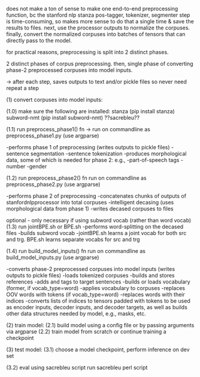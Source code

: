 
does not make a ton of sense to make one end-to-end preprocessing function, bc the stanford nlp stanza pos-tagger, tokenizer, segmenter step is time-consuming, so makes more sense to do that a single time & save the results to files.
next, use the processor outputs to normalize the corpuses.
finally, convert the normalized corpuses into batches of tensors that can directly pass to the model.

for practical reasons, preprocessing is split into 2 distinct phases.

2 distinct phases of corpus preprocessing.
then, single phase of converting phase-2 preprocessed corpuses into model inputs.

-> after each step, saves outputs to text and/or pickle files so never need repeat a step


(1) convert corpuses into model inputs:

(1.0) make sure the following are installed:
        stanza (pip install stanza)
        subword-nmt (pip install subword-nmt)
        ??sacrebleu??

(1.1) run preprocess_phase1() fn
-> run on commandline as preprocess_phase1.py (use argparse)

-performs phase 1 of preprocessing (writes outputs to pickle files)
   -sentence segmentation
   -sentence tokenization
   -produces morphological data, some of which is needed for phase 2: e.g.,
      -part-of-speech tags
      -number
      -gender


(1.2) run preprocess_phase2() fn
run on commandline as preprocess_phase2.py (use argparse)

-performs phase 2 of preprocessing
   -concatenates chunks of outputs of stanfordnlpprocessor into total corpuses
   -intelligent decasing (uses morphological data from phase 1)
   -writes decased corpuses to files


optional - only necessary if using subword vocab (rather than word vocab)
   (1.3) run jointBPE.sh or BPE.sh
      -performs word-splitting on the decased files
      -builds subword vocab
         -jointBPE.sh learns a joint vocab for both src and trg. BPE.sh learns separate vocabs for src and trg


(1.4) run build_model_inputs() fn
run on commandline as build_model_inputs.py (use argparse)

-converts phase-2 preprocessed corpuses into model inputs (writes outputs to pickle files)
   -loads tokenized corpuses
   -builds and stores references
   -adds <start-of-sentence> and <end-of-sentence> tags to target sentences
   -builds or loads vocabulary (former, if vocab_type=word)
   -applies vocabulary to corpuses
      -replaces OOV words with <unknown> tokens (if vocab_type=word)
      -replaces words with their indices
   -converts lists of indices to tensors padded with <pad> tokens to be used as encoder inputs, decoder inputs, and decoder targets, as well as builds other data structures needed by model, e.g., masks, etc.



(2) train model:
(2.1) build model using a config file or by passing arguments via argparse
(2.2) train model from scratch or continue training a checkpoint



(3) test model:
(3.1) choose a model checkpoint, perform inference on dev set

(3.2) eval using sacrebleu script
run sacrebleu perl script

